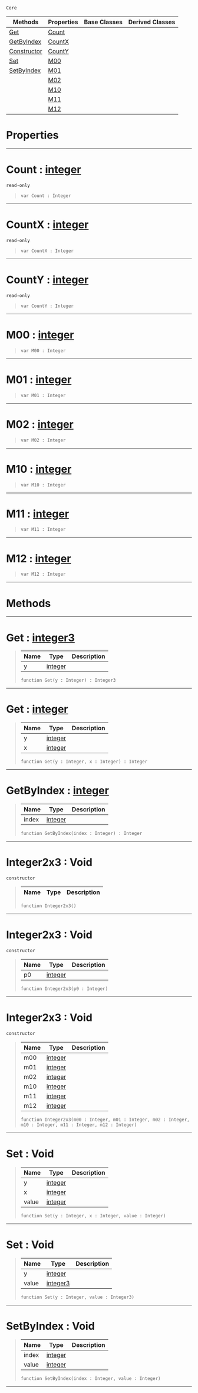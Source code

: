  `Core`

|Methods|Properties|Base Classes|Derived Classes|
|---|---|---|---|
|[ Get](https://github.com/zeroengineteam/ZeroDocs/blob/master/code_reference/zilch_base_types/integer2x3.markdown#get-zero-engine-document)|[ Count](https://github.com/zeroengineteam/ZeroDocs/blob/master/code_reference/zilch_base_types/integer2x3.markdown#count-zero-engine-docume)| | |
|[ GetByIndex](https://github.com/zeroengineteam/ZeroDocs/blob/master/code_reference/zilch_base_types/integer2x3.markdown#getbyindex-zero-engine-d)|[ CountX](https://github.com/zeroengineteam/ZeroDocs/blob/master/code_reference/zilch_base_types/integer2x3.markdown#countx-zero-engine-docum)| | |
|[ Constructor](https://github.com/zeroengineteam/ZeroDocs/blob/master/code_reference/zilch_base_types/integer2x3.markdown#integer2x3-void)|[ CountY](https://github.com/zeroengineteam/ZeroDocs/blob/master/code_reference/zilch_base_types/integer2x3.markdown#county-zero-engine-docum)| | |
|[ Set](https://github.com/zeroengineteam/ZeroDocs/blob/master/code_reference/zilch_base_types/integer2x3.markdown#set-void)|[ M00](https://github.com/zeroengineteam/ZeroDocs/blob/master/code_reference/zilch_base_types/integer2x3.markdown#m00-zero-engine-document)| | |
|[ SetByIndex](https://github.com/zeroengineteam/ZeroDocs/blob/master/code_reference/zilch_base_types/integer2x3.markdown#setbyindex-void)|[ M01](https://github.com/zeroengineteam/ZeroDocs/blob/master/code_reference/zilch_base_types/integer2x3.markdown#m01-zero-engine-document)| | |
| |[ M02](https://github.com/zeroengineteam/ZeroDocs/blob/master/code_reference/zilch_base_types/integer2x3.markdown#m02-zero-engine-document)| | |
| |[ M10](https://github.com/zeroengineteam/ZeroDocs/blob/master/code_reference/zilch_base_types/integer2x3.markdown#m10-zero-engine-document)| | |
| |[ M11](https://github.com/zeroengineteam/ZeroDocs/blob/master/code_reference/zilch_base_types/integer2x3.markdown#m11-zero-engine-document)| | |
| |[ M12](https://github.com/zeroengineteam/ZeroDocs/blob/master/code_reference/zilch_base_types/integer2x3.markdown#m12-zero-engine-document)| | |


 #  Properties


---  
 #  Count : [integer](https://github.com/zeroengineteam/ZeroDocs/blob/master/code_reference/zilch_base_types/integer.markdown)

 `read-only`

> 
> ``` lang=cpp, name=Zilch
> var Count : Integer


---  
 #  CountX : [integer](https://github.com/zeroengineteam/ZeroDocs/blob/master/code_reference/zilch_base_types/integer.markdown)

 `read-only`

> 
> ``` lang=cpp, name=Zilch
> var CountX : Integer


---  
 #  CountY : [integer](https://github.com/zeroengineteam/ZeroDocs/blob/master/code_reference/zilch_base_types/integer.markdown)

 `read-only`

> 
> ``` lang=cpp, name=Zilch
> var CountY : Integer


---  
 #  M00 : [integer](https://github.com/zeroengineteam/ZeroDocs/blob/master/code_reference/zilch_base_types/integer.markdown)

> 
> ``` lang=cpp, name=Zilch
> var M00 : Integer


---  
 #  M01 : [integer](https://github.com/zeroengineteam/ZeroDocs/blob/master/code_reference/zilch_base_types/integer.markdown)

> 
> ``` lang=cpp, name=Zilch
> var M01 : Integer


---  
 #  M02 : [integer](https://github.com/zeroengineteam/ZeroDocs/blob/master/code_reference/zilch_base_types/integer.markdown)

> 
> ``` lang=cpp, name=Zilch
> var M02 : Integer


---  
 #  M10 : [integer](https://github.com/zeroengineteam/ZeroDocs/blob/master/code_reference/zilch_base_types/integer.markdown)

> 
> ``` lang=cpp, name=Zilch
> var M10 : Integer


---  
 #  M11 : [integer](https://github.com/zeroengineteam/ZeroDocs/blob/master/code_reference/zilch_base_types/integer.markdown)

> 
> ``` lang=cpp, name=Zilch
> var M11 : Integer


---  
 #  M12 : [integer](https://github.com/zeroengineteam/ZeroDocs/blob/master/code_reference/zilch_base_types/integer.markdown)

> 
> ``` lang=cpp, name=Zilch
> var M12 : Integer


---  
 #  Methods


---  
 #  Get : [integer3](https://github.com/zeroengineteam/ZeroDocs/blob/master/code_reference/zilch_base_types/integer3.markdown)

> 
> |Name|Type|Description|
> |---|---|---|
> |y|[integer](https://github.com/zeroengineteam/ZeroDocs/blob/master/code_reference/zilch_base_types/integer.markdown)| |
> ``` lang=cpp, name=Zilch
> function Get(y : Integer) : Integer3
> ``` 


---  
 #  Get : [integer](https://github.com/zeroengineteam/ZeroDocs/blob/master/code_reference/zilch_base_types/integer.markdown)

> 
> |Name|Type|Description|
> |---|---|---|
> |y|[integer](https://github.com/zeroengineteam/ZeroDocs/blob/master/code_reference/zilch_base_types/integer.markdown)| |
> |x|[integer](https://github.com/zeroengineteam/ZeroDocs/blob/master/code_reference/zilch_base_types/integer.markdown)| |
> ``` lang=cpp, name=Zilch
> function Get(y : Integer, x : Integer) : Integer
> ``` 


---  
 #  GetByIndex : [integer](https://github.com/zeroengineteam/ZeroDocs/blob/master/code_reference/zilch_base_types/integer.markdown)

> 
> |Name|Type|Description|
> |---|---|---|
> |index|[integer](https://github.com/zeroengineteam/ZeroDocs/blob/master/code_reference/zilch_base_types/integer.markdown)| |
> ``` lang=cpp, name=Zilch
> function GetByIndex(index : Integer) : Integer
> ``` 


---  
 #  Integer2x3 : Void

 `constructor`

> 
> |Name|Type|Description|
> |---|---|---|
> ``` lang=cpp, name=Zilch
> function Integer2x3()
> ``` 


---  
 #  Integer2x3 : Void

 `constructor`

> 
> |Name|Type|Description|
> |---|---|---|
> |p0|[integer](https://github.com/zeroengineteam/ZeroDocs/blob/master/code_reference/zilch_base_types/integer.markdown)| |
> ``` lang=cpp, name=Zilch
> function Integer2x3(p0 : Integer)
> ``` 


---  
 #  Integer2x3 : Void

 `constructor`

> 
> |Name|Type|Description|
> |---|---|---|
> |m00|[integer](https://github.com/zeroengineteam/ZeroDocs/blob/master/code_reference/zilch_base_types/integer.markdown)| |
> |m01|[integer](https://github.com/zeroengineteam/ZeroDocs/blob/master/code_reference/zilch_base_types/integer.markdown)| |
> |m02|[integer](https://github.com/zeroengineteam/ZeroDocs/blob/master/code_reference/zilch_base_types/integer.markdown)| |
> |m10|[integer](https://github.com/zeroengineteam/ZeroDocs/blob/master/code_reference/zilch_base_types/integer.markdown)| |
> |m11|[integer](https://github.com/zeroengineteam/ZeroDocs/blob/master/code_reference/zilch_base_types/integer.markdown)| |
> |m12|[integer](https://github.com/zeroengineteam/ZeroDocs/blob/master/code_reference/zilch_base_types/integer.markdown)| |
> ``` lang=cpp, name=Zilch
> function Integer2x3(m00 : Integer, m01 : Integer, m02 : Integer, m10 : Integer, m11 : Integer, m12 : Integer)
> ``` 


---  
 #  Set : Void

> 
> |Name|Type|Description|
> |---|---|---|
> |y|[integer](https://github.com/zeroengineteam/ZeroDocs/blob/master/code_reference/zilch_base_types/integer.markdown)| |
> |x|[integer](https://github.com/zeroengineteam/ZeroDocs/blob/master/code_reference/zilch_base_types/integer.markdown)| |
> |value|[integer](https://github.com/zeroengineteam/ZeroDocs/blob/master/code_reference/zilch_base_types/integer.markdown)| |
> ``` lang=cpp, name=Zilch
> function Set(y : Integer, x : Integer, value : Integer)
> ``` 


---  
 #  Set : Void

> 
> |Name|Type|Description|
> |---|---|---|
> |y|[integer](https://github.com/zeroengineteam/ZeroDocs/blob/master/code_reference/zilch_base_types/integer.markdown)| |
> |value|[integer3](https://github.com/zeroengineteam/ZeroDocs/blob/master/code_reference/zilch_base_types/integer3.markdown)| |
> ``` lang=cpp, name=Zilch
> function Set(y : Integer, value : Integer3)
> ``` 


---  
 #  SetByIndex : Void

> 
> |Name|Type|Description|
> |---|---|---|
> |index|[integer](https://github.com/zeroengineteam/ZeroDocs/blob/master/code_reference/zilch_base_types/integer.markdown)| |
> |value|[integer](https://github.com/zeroengineteam/ZeroDocs/blob/master/code_reference/zilch_base_types/integer.markdown)| |
> ``` lang=cpp, name=Zilch
> function SetByIndex(index : Integer, value : Integer)
> ``` 


---  
 

 